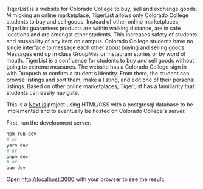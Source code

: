 TigerList is a website for Colorado College to buy, sell and exchange goods. Mimicking an online marketplace, TigerList allows only Colorado College students to buy and sell goods. Instead of other online marketplaces, TigerList guarantees products are within walking distance, are in safe locations and are amongst other students. This increases safety of students and reusability of any item on campus. Colorado College students have no single interface to message each other about buying and selling goods. Messages end up in class GroupMes or Instagram stories or by word of mouth. TigerList is a confluence for students to buy and sell goods without going to extreme measures. 
The website has a Colorado College sign in with Duopush to confirm a student’s identity. From there, the student can browse listings and sort them, make a listing, and edit one of their personal listings. Based on other online marketplaces, TigerList has a familiarity that students can easily navigate. 


This is a [Next.js](https://nextjs.org/) project using HTML/CSS with a postgresql database to be implemented and to eventually be hosted on Colorado College's server.

First, run the development server: 

```bash
npm run dev
# or
yarn dev
# or
pnpm dev
# or
bun dev
```

Open [http://localhost:3000](http://localhost:3000) with your browser to see the result.
